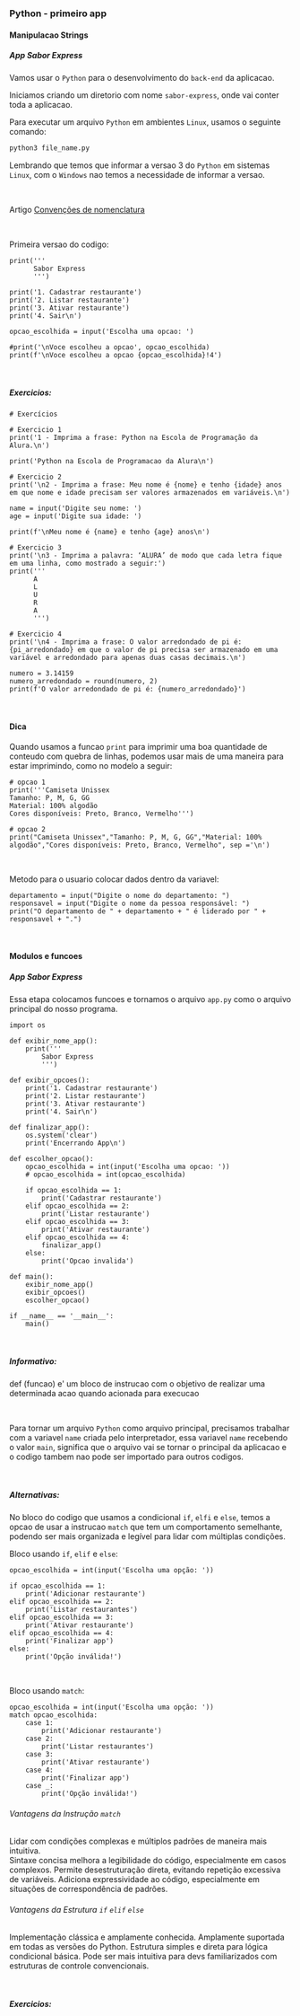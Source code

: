 ### Python - primeiro app

#### Manipulacao Strings

##### App Sabor Express

Vamos usar o `Python` para o desenvolvimento do `back-end` da aplicacao.

Iniciamos criando um diretorio com nome `sabor-express`, onde vai conter toda a aplicacao.

Para executar um arquivo `Python` em ambientes `Linux`, usamos o seguinte comando:

```BASH
python3 file_name.py
```

Lembrando que temos que informar a versao 3 do `Python` em sistemas `Linux`, com o `Windows` nao temos a necessidade de informar a versao.

&nbsp;

Artigo [Convenções de nomenclatura](https://www.alura.com.br/artigos/convencoes-nomenclatura-camel-pascal-kebab-snake-case)

&nbsp;


Primeira versao do codigo:

```PY
print('''
      Sabor Express      
      ''')

print('1. Cadastrar restaurante')
print('2. Listar restaurante')
print('3. Ativar restaurante')
print('4. Sair\n')

opcao_escolhida = input('Escolha uma opcao: ')

#print('\nVoce escolheu a opcao', opcao_escolhida)
print(f'\nVoce escolheu a opcao {opcao_escolhida}!4')
```

&nbsp;

##### Exercicios:

```PY
# Exercícios

# Exercicio 1
print('1 - Imprima a frase: Python na Escola de Programação da Alura.\n')

print('Python na Escola de Programacao da Alura\n')

# Exercicio 2
print('\n2 - Imprima a frase: Meu nome é {nome} e tenho {idade} anos em que nome e idade precisam ser valores armazenados em variáveis.\n')

name = input('Digite seu nome: ')
age = input('Digite sua idade: ')

print(f'\nMeu nome é {name} e tenho {age} anos\n')

# Exercicio 3
print('\n3 - Imprima a palavra: ‘ALURA’ de modo que cada letra fique em uma linha, como mostrado a seguir:')
print('''
      A
      L
      U
      R
      A
      ''')

# Exercicio 4
print('\n4 - Imprima a frase: O valor arredondado de pi é: {pi_arredondado} em que o valor de pi precisa ser armazenado em uma variável e arredondado para apenas duas casas decimais.\n')

numero = 3.14159
numero_arredondado = round(numero, 2)
print(f'O valor arredondado de pi é: {numero_arredondado}')
```

&nbsp;

#### Dica

Quando usamos a funcao `print` para imprimir uma boa quantidade de conteudo com quebra de linhas, podemos usar mais de uma maneira para estar imprimindo, como no modelo a seguir:

```PY
# opcao 1
print('''Camiseta Unissex
Tamanho: P, M, G, GG
Material: 100% algodão
Cores disponíveis: Preto, Branco, Vermelho''')

# opcao 2
print("Camiseta Unissex","Tamanho: P, M, G, GG","Material: 100% algodão","Cores disponíveis: Preto, Branco, Vermelho", sep ='\n')
```

&nbsp;

Metodo para o usuario colocar dados dentro da variavel:

```PY
departamento = input("Digite o nome do departamento: ")
responsavel = input("Digite o nome da pessoa responsável: ")
print("O departamento de " + departamento + " é liderado por " + responsavel + ".")
```

&nbsp;


#### Modulos e funcoes

##### App Sabor Express

Essa etapa colocamos funcoes e tornamos o arquivo `app.py` como o arquivo principal do nosso programa.

```PY
import os

def exibir_nome_app():
    print('''
        Sabor Express      
        ''')

def exibir_opcoes():
    print('1. Cadastrar restaurante')
    print('2. Listar restaurante')
    print('3. Ativar restaurante')
    print('4. Sair\n')

def finalizar_app():
    os.system('clear')
    print('Encerrando App\n')

def escolher_opcao():
    opcao_escolhida = int(input('Escolha uma opcao: '))
    # opcao_escolhida = int(opcao_escolhida)

    if opcao_escolhida == 1:
        print('Cadastrar restaurante')
    elif opcao_escolhida == 2:
        print('Listar restaurante')
    elif opcao_escolhida == 3:
        print('Ativar restaurante')
    elif opcao_escolhida == 4:
        finalizar_app()
    else:
        print('Opcao invalida')

def main():
    exibir_nome_app()
    exibir_opcoes()
    escolher_opcao()

if __name__ == '__main__':
    main()
```

&nbsp;

##### Informativo:

def (funcao) e' um bloco de instrucao com o objetivo de realizar uma determinada acao quando acionada para execucao

&nbsp;

Para tornar um arquivo `Python` como arquivo principal, precisamos trabalhar com a variavel `name` criada pelo interpretador, essa variavel `name` recebendo o valor `main`, significa que o arquivo vai se tornar o principal da aplicacao e o codigo tambem nao pode ser importado para outros codigos.

&nbsp;

##### Alternativas:

No bloco do codigo que usamos a condicional `if`, `elfi` e `else`, temos a opcao de usar a instrucao `match` que tem um comportamento semelhante, podendo ser mais organizada e legível para lidar com múltiplas condições.

Bloco usando `if`, `elif` e `else`:

```PY
opcao_escolhida = int(input('Escolha uma opção: '))

if opcao_escolhida == 1:
    print('Adicionar restaurante')
elif opcao_escolhida == 2:
    print('Listar restaurantes')
elif opcao_escolhida == 3:
    print('Ativar restaurante')
elif opcao_escolhida == 4:
    print('Finalizar app')
else:
    print('Opção inválida!')
```

&nbsp;

Bloco usando `match`:

```PY
opcao_escolhida = int(input('Escolha uma opção: '))
match opcao_escolhida:
    case 1:
        print('Adicionar restaurante')
    case 2:
        print('Listar restaurantes')
    case 3:
        print('Ativar restaurante')
    case 4:
        print('Finalizar app')
    case _:
        print('Opção inválida!')
```


###### Vantagens da Instrução `match`

Lidar com condições complexas e múltiplos padrões de maneira mais intuitiva.	
Sintaxe concisa melhora a legibilidade do código, especialmente em casos complexos.
Permite desestruturação direta, evitando repetição excessiva de variáveis.
Adiciona expressividade ao código, especialmente em situações de correspondência de padrões.


###### Vantagens da Estrutura `if` `elif` `else`

Implementação clássica e amplamente conhecida.
Amplamente suportada em todas as versões do Python.
Estrutura simples e direta para lógica condicional básica.
Pode ser mais intuitiva para devs familiarizados com estruturas de controle convencionais.

&nbsp;

##### Exercicios:
